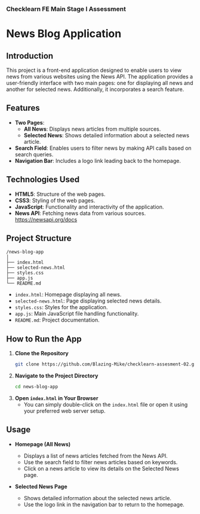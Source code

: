 ### Checklearn FE Main Stage I Assessment  

# News Blog Application

## Introduction
This project is a front-end application designed to enable users to view news from various websites using the News API. The application provides a user-friendly interface with two main pages: one for displaying all news and another for selected news. Additionally, it incorporates a search feature. 

## Features
- **Two Pages**: 
  - **All News**: Displays news articles from multiple sources.
  - **Selected News**: Shows detailed information about a selected news article.
- **Search Field**: Enables users to filter news by making API calls based on search queries.
- **Navigation Bar**: Includes a logo link leading back to the homepage.


## Technologies Used
- **HTML5**: Structure of the web pages.
- **CSS3**: Styling of the web pages.
- **JavaScript**: Functionality and interactivity of the application.
- **News API**: Fetching news data from various sources. https://newsapi.org/docs

## Project Structure
```
/news-blog-app
│
├── index.html
├── selected-news.html
├── styles.css
├── app.js
└── README.md
```

- `index.html`: Homepage displaying all news.
- `selected-news.html`: Page displaying selected news details.
- `styles.css`: Styles for the application.
- `app.js`: Main JavaScript file handling functionality.
- `README.md`: Project documentation.

## How to Run the App
1. **Clone the Repository**
   ```bash
   git clone https://github.com/Blazing-Mike/checklearn-assesment-02.git
   ```
2. **Navigate to the Project Directory**
   ```bash
   cd news-blog-app
   ```
3. **Open `index.html` in Your Browser**
   - You can simply double-click on the `index.html` file or open it using your preferred web server setup.

## Usage
- **Homepage (All News)**
  - Displays a list of news articles fetched from the News API.
  - Use the search field to filter news articles based on keywords.
  - Click on a news article to view its details on the Selected News page.
  
- **Selected News Page**
  - Shows detailed information about the selected news article.
  - Use the logo link in the navigation bar to return to the homepage.


